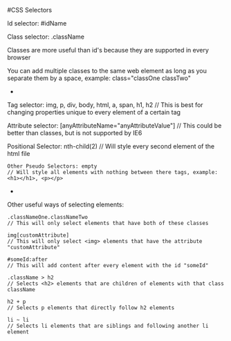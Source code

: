 #CSS Selectors

Id selector: #idName

Class selector: .className

Classes are more useful than id's because they are supported in every browser

You can add multiple classes to the same web element as long as you separate them by a space, example: class="classOne classTwo"

-

Tag selector: img, p, div, body, html, a, span, h1, h2
// This is best for changing properties unique to every element of a certain tag


Attribute selector: [anyAttributeName="anyAttributeValue"]
// This could be better than classes, but is not supported by IE6


Positional Selector: nth-child(2)
// Will style every second element of the html file

```
Other Pseudo Selectors: empty
// Will style all elements with nothing between there tags, example: <h1></h1>, <p></p>
```

-

Other useful ways of selecting elements:

```
.classNameOne.classNameTwo
// This will only select elements that have both of these classes

img[customAttribute]
// This will only select <img> elements that have the attribute "customAttribute"

#someId:after
// This will add content after every element with the id "someId"

.className > h2
// Selects <h2> elements that are children of elements with that class className

h2 + p
// Selects p elements that directly follow h2 elements

li ~ li
// Selects li elements that are siblings and following another li element
```
